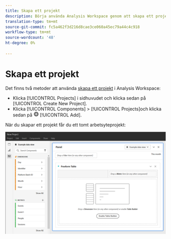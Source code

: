 ```yaml
---
title: Skapa ett projekt
description: Börja använda Analysis Workspace genom att skapa ett projekt.
translation-type: tm+mt
source-git-commit: fc5a462f3d216d8cae3ce060a45ec79a44c4c918
workflow-type: tm+mt
source-wordcount: '48'
ht-degree: 0%

---
```



# Skapa ett projekt

Det finns två metoder att använda [skapa ett projekt](/help/analysis-workspace/home.md) i Analysis Workspace:

* Klicka [!UICONTROL Projects] i sidhuvudet och klicka sedan på [!UICONTROL Create New Project].
* Klicka [!UICONTROL Components] > [!UICONTROL Projects]och klicka sedan på ![Lägg till](../assets/add.png) [!UICONTROL Add].

När du skapar ett projekt får du ett tomt arbetsyteprojekt:

![Tomt projekt](../assets/blank-project.png)

<!-- This page serves as a placeholder for the 'Create project' modal that is currently in the old world. -->
